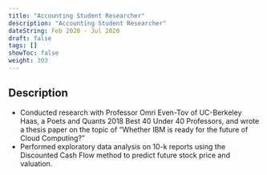 ```yaml
---
title: "Accounting Student Researcher"
description: "Accounting Student Researcher"
dateString: Feb 2020 - Jul 2020
draft: false
tags: []
showToc: false
weight: 303
--- 
```

## Description

- Conducted research with Professor Omri Even-Tov of UC-Berkeley Haas, a Poets and Quants 2018 Best 40 Under 40 Professors, and wrote a thesis paper on the topic of “Whether IBM is ready for the future of Cloud Computing?”
- Performed exploratory data analysis on 10-k reports using the Discounted Cash Flow method to predict future stock price and valuation.